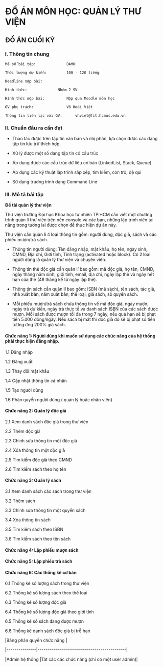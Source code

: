 
# ĐỒ ÁN MÔN HỌC: QUẢN LÝ THƯ VIỆN

## ĐỒ ÁN CUỐI KỲ

### I. Thông tin chung

	Mã số bài tập:				DAMH

	Thời lượng dự kiến:			100 - 120 tiếng

	Deadline nộp bài:

	Hình thức:				Nhóm 2 SV

	Hình thức nộp bài:			Nộp qua Moodle môn học

	GV phụ trách:				Võ Hoài Việt

	Thông tin liên lạc với GV:		vhviet@fit.hcmus.edu.vn

### II. Chuẩn đầu ra cần đạt

- Thao tác được trên tập tin văn bản và nhị phân, lựa chọn được các dạng tập tin lưu trữ thích hợp.

- Xử lý được một số dạng tập tin có cấu trúc

- Áp dụng được các cấu trúc dữ liệu cơ bản (LinkedList, Stack, Queue)

- Áp dụng các kỹ thuật lập trình sắp xếp, tìm kiếm, con trỏ, đệ qui

- Sử dụng trương trình dạng Command Line

### III. Mô tả bài tập

__Đề tài quản lý thư viện__

Thư viện trường Đại học Khoa học tự nhiên TP.HCM cần viết một chương trình quản lí thư viện trên nền console và các bạn, những lập trình viên tài năng trong tương lai được chọn để thực hiện dự án này.

Thư viện cần quản lí 4 loại thông tin gồm: người dùng, độc giả, sách và các phiếu mượn/trả sách.

- Thông tin người dùng: Tên đăng nhập, mật khẩu, họ tên, ngày sinh, CMND, Địa chỉ, Giới tính, Tình trạng (activated hoặc block). Có 2 loại người dùng là quản lý thư viện và chuyên viên.

- Thông tin thẻ độc giả cần quản lí bao gồm: mã độc giả, họ tên, CMND, ngày tháng năm sinh, giới tính, email, địa chỉ, ngày lập thẻ và ngày hết hạn của thẻ (48 tháng kể từ ngày lập thẻ).

- Thông tin sách cần quản lí bao gồm: ISBN (mã sách), tên sách, tác giả, nhà xuất bản, năm xuất bản, thể loại, giá sách, số quyển sách.

- Mỗi phiếu mượn/trả sách chứa thông tin về mã độc giả, ngày mượn, ngày trả dự kiến, ngày trả thực tế và danh sách ISBN của các sách được mượn. Mỗi sách được mượn tối đa trong 7 ngày, nếu quá hạn sẽ bị phạt tiền 5.000 đồng/ngày. Nếu sách bị mất thì độc giả đó sẽ bị phạt số tiền tương ứng 200% giá sách.
	
#### Chức năng 1: Người dùng khi muốn sử dụng các chức năng của hệ thống phải thực hiện đăng nhập.

1.1 Đăng nhập

1.2 Đăng xuất

1.3 Thay đổi mật khẩu

1.4 Cập nhật thông tin cá nhân

1.5 Tạo người dùng

1.6 Phân quyền người dùng ( quản lý hoặc nhân viên)
	
#### Chức năng 2: Quản lý độc giả

2.1 Xem danh sách độc giả trong thư viện

2.2 Thêm độc giả

2.3 Chỉnh sửa thông tin một độc giả

2.4 Xóa thông tin một độc giả

2.5 Tìm kiếm độc giả theo CMND

2.6 Tìm kiếm sách theo họ tên
		
#### Chức năng 3: Quản lý sách
	
3.1 Xem danh sách các sách trong thư viện

3.2 Thêm sách

3.3 Chỉnh sửa thông tin một quyển sách

3.4 Xóa thông tin sách

3.5 Tìm kiếm sách theo ISBN

3.6 Tìm kiếm sách theo tên sách
		
#### Chức năng 4: Lập phiếu mượn sách
	
#### Chức năng 5: Lập phiếu trả sách
	
#### Chức năng 6: Các thống kê cơ bản
	
6.1 Thống kê số lượng sách trong thư viện

6.2 Thống kê số lượng sách theo thể loại

6.3 Thống kê số lượng độc giả

6.4 Thống kê số lượng độc giả theo giới tính

6.5 Thống kê số sách đang được mượn

6.6 Thống kê danh sách độc giả bị trễ hạn

|Bảng phân quyền chức năng                                    |

|---------------|---------------------------------------------|

|Admin hệ thống |Tât các các chức năng (chỉ có một user admin)|

